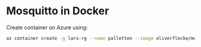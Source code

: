 # Mosquitto in Docker

Create container on Azure using:

```sh
az container create -g lars-rg --name palletten --image oliverflecke/mqtt:latest --ports 80 1883 8083 9001 --location northeurope --dns-name-label palletten
```
